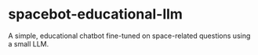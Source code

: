 # spacebot-educational-llm
A simple, educational chatbot fine-tuned on space-related questions using a small LLM.
